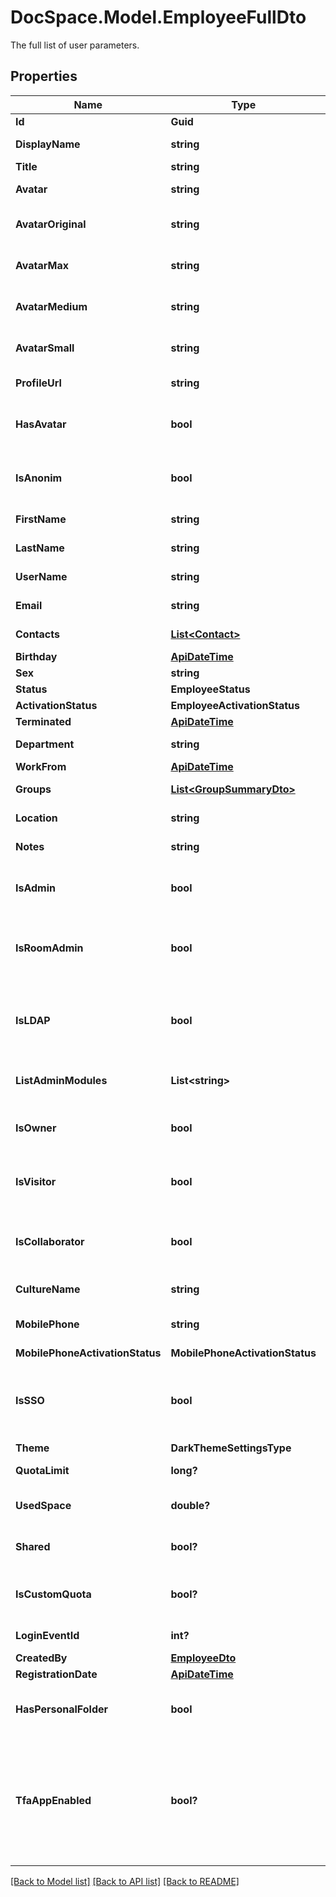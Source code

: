 # DocSpace.Model.EmployeeFullDto
The full list of user parameters.

## Properties

Name | Type | Description | Notes
------------ | ------------- | ------------- | -------------
**Id** | **Guid** | The user ID. | [optional] 
**DisplayName** | **string** | The user display name. | [optional] 
**Title** | **string** | The user title. | [optional] 
**Avatar** | **string** | The user avatar. | [optional] 
**AvatarOriginal** | **string** | The user original size avatar. | [optional] 
**AvatarMax** | **string** | The user maximum size avatar. | [optional] 
**AvatarMedium** | **string** | The user medium size avatar. | [optional] 
**AvatarSmall** | **string** | The user small size avatar. | [optional] 
**ProfileUrl** | **string** | The user profile URL. | [optional] 
**HasAvatar** | **bool** | Specifies if the user has an avatar or not. | [optional] 
**IsAnonim** | **bool** | Specifies if the user is anonymous or not. | [optional] 
**FirstName** | **string** | The user first name. | [optional] 
**LastName** | **string** | The user last name. | [optional] 
**UserName** | **string** | The user username. | [optional] 
**Email** | **string** | The user email. | [optional] 
**Contacts** | [**List&lt;Contact&gt;**](.md) | The list of user contacts. | [optional] 
**Birthday** | [**ApiDateTime**](.md) |  | [optional] 
**Sex** | **string** | The user sex. | [optional] 
**Status** | **EmployeeStatus** |  | [optional] 
**ActivationStatus** | **EmployeeActivationStatus** |  | [optional] 
**Terminated** | [**ApiDateTime**](.md) |  | [optional] 
**Department** | **string** | The user department. | [optional] 
**WorkFrom** | [**ApiDateTime**](.md) |  | [optional] 
**Groups** | [**List&lt;GroupSummaryDto&gt;**](.md) | The list of user groups. | [optional] 
**Location** | **string** | The user location. | [optional] 
**Notes** | **string** | The user notes. | [optional] 
**IsAdmin** | **bool** | Specifies if the user is an administrator or not. | [optional] 
**IsRoomAdmin** | **bool** | Specifies if the user is a room administrator or not. | [optional] 
**IsLDAP** | **bool** | Specifies if the LDAP settings are enabled for the user or not. | [optional] 
**ListAdminModules** | **List&lt;string&gt;** | The list of the administrator modules. | [optional] 
**IsOwner** | **bool** | Specifies if the user is a portal owner or not. | [optional] 
**IsVisitor** | **bool** | Specifies if the user is a portal visitor or not. | [optional] 
**IsCollaborator** | **bool** | Specifies if the user is a portal collaborator or not. | [optional] 
**CultureName** | **string** | The user culture code. | [optional] 
**MobilePhone** | **string** | The user mobile phone number. | [optional] 
**MobilePhoneActivationStatus** | **MobilePhoneActivationStatus** |  | [optional] 
**IsSSO** | **bool** | Specifies if the SSO settings are enabled for the user or not. | [optional] 
**Theme** | **DarkThemeSettingsType** |  | [optional] 
**QuotaLimit** | **long?** | The user quota limit. | [optional] 
**UsedSpace** | **double?** | The portal used space of the user. | [optional] 
**Shared** | **bool?** | Specifies if the user has access rights. | [optional] 
**IsCustomQuota** | **bool?** | Specifies if the user has a custom quota or not. | [optional] 
**LoginEventId** | **int?** | The current login event ID. | [optional] 
**CreatedBy** | [**EmployeeDto**](.md) |  | [optional] 
**RegistrationDate** | [**ApiDateTime**](.md) |  | [optional] 
**HasPersonalFolder** | **bool** | Specifies if the user has a personal folder or not. | [optional] 
**TfaAppEnabled** | **bool?** | Indicates whether the user has enabled two-factor authentication (TFA) using an authentication app. | [optional] 

[[Back to Model list]](../README.md#documentation-for-models) [[Back to API list]](../README.md#documentation-for-api-endpoints) [[Back to README]](../README.md)

